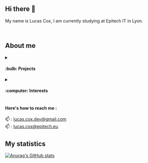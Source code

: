 ## Hi there 👋

My name is Lucas Cox, I am currently studying at Epitech IT in Lyon.

</br>

## About me

<details>
  <summary><h4>:bulb: Projects</h4></summary>
  <div>Here are some of the projects I've been working on:</br>
  ● <a href="https://github.com/Lucas-COX/Wolfram">Wolfram</a></br>
  ● <a href="https://github.com/Lucas-COX/epitech-jam">Road to Success</a></br>
  ● <a href="https://github.com/Shorssaud/EpiExtract">EpiExtract (in development)</a></br>
   </div>
</details>
<details>
  <summary><h4>:computer: Interests<h4></summary>
    <div>I am really interested in web 🌐 and functional 🔢 technologies.</br>
    ReactJS and Haskell are the two I've been working the most on for now.</br>
    Those two differ completely, still they both interest me equally !</br>
    </div>
</details>
 
<h4> Here's how to reach me :</h4>

:mailbox: : lucas.cox.dev@gmail.com\
:mailbox: : lucas.cox@epitech.eu


## My statistics

[![Anurag's GitHub stats](https://github-readme-stats.vercel.app/api?username=Lucas-COX&count_private=true&show_icons=true)](https://github.com/anuraghazra/github-readme-stats)
